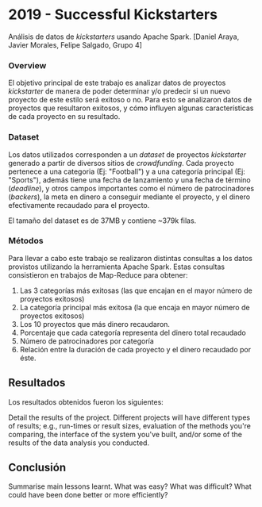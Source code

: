 # 2019 - Successful Kickstarters
Análisis de datos de _kickstarters_ usando Apache Spark. [Daniel Araya, Javier Morales, Felipe Salgado, Grupo 4]

### Overview

El objetivo principal de este trabajo es analizar datos de proyectos *kickstarter* de manera de poder determinar y/o predecir si un nuevo proyecto de este estilo será exitoso o no. Para esto se analizaron datos de proyectos que resultaron exitosos, y cómo influyen algunas características de cada proyecto en su resultado.

### Dataset

Los datos utilizados corresponden a un _dataset_ de proyectos *kickstarter* generado a partir de diversos sitios de _crowdfunding_. Cada proyecto pertenece a una categoria (Ej: "Football") y a una categoría principal (Ej: "Sports"), además tiene una fecha de lanzamiento y una fecha de término (*deadline*), y otros campos importantes como el número de patrocinadores (_backers_), la meta en dinero a conseguir mediante el proyecto, y el dinero efectivamente recaudado para el proyecto.

El tamaño del dataset es de 37MB y contiene ~379k filas.

### Métodos

Para llevar a cabo este trabajo se realizaron distintas consultas a los datos provistos utilizando la herramienta Apache Spark. Estas consultas consistieron en trabajos de Map-Reduce para obtener:
1. Las 3 categorías más exitosas (las que encajan en el mayor número de proyectos exitosos)
2. La categoría principal más exitosa (la que encaja en mayor número de proyectos exitosos)
3. Los 10 proyectos que más dinero recaudaron.
4. Porcentaje que cada categoría representa del dinero total recaudado
5. Número de patrocinadores por categoría
6. Relación entre la duración de cada proyecto y el dinero recaudado por éste.

<!--Detail the methods used during the project. Provide an overview of the techniques/technologies used, why you used them and how you used them. Refer to the source-code delivered with the project. Describe any problems you encountered.-->

## Resultados

Los resultados obtenidos fueron los siguientes:

Detail the results of the project. Different projects will have different types of results; e.g., run-times or result sizes, evaluation of the methods you're comparing, the interface of the system you've built, and/or some of the results of the data analysis you conducted.

## Conclusión

Summarise main lessons learnt. What was easy? What was difficult? What could have been done better or more efficiently?
